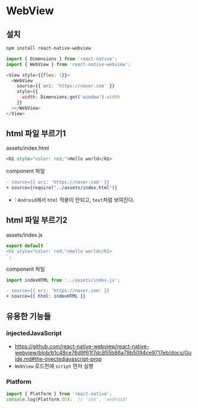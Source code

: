 # WebView

## 설치
```sh
npm install react-native-webview
```
```js
import { Dimensions } from 'react-native';
import { WebView } from 'react-native-webview';

<View style={{flex: 1}}>
  <WebView
    source={{ uri: 'https://naver.com' }}
    style={{
      width: Dimensions.get('window').width
    }}
  ></WebView>
</View>
```

## html 파일 부르기1
assets/index.html
```html
<h1 style="color: red;">Hello world</h1>
```
component 파일
```diff
- source={{ uri: 'https://naver.com' }}
+ source={require('../assets/index.html')}
```
* ❕ `Android`에서 `html` 적용이 안되고, `text`처럼 보여진다.

## html 파일 부르기2
assets/index.js
```js
export default `
<h1 style="color: red;">Hello world</h1>
`;
```
component 파일
```js
import indexHTML from '../assets/index.js';
```
```diff
- source={{ uri: 'https://naver.com' }}
+ source={{ html: indexHTML }}
```

## 유용한 기능들
### injectedJavaScript
* https://github.com/react-native-webview/react-native-webview/blob/b1c48ce76d9f61f7dc855b86a79b5094ce9717eb/docs/Guide.md#the-injectedjavascript-prop
* `WebView` 로드전에 `script` 먼저 실행

### Platform
```js
import { Platform } from 'react-native';
console.log(Platform.OS);  // 'ios', 'android'
```

